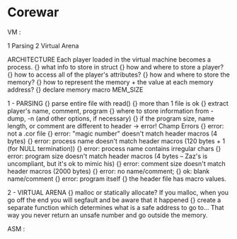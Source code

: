 # Corewar

VM :

1 Parsing
2 Virtual Arena

ARCHITECTURE
Each player loaded in the virtual machine becomes a process.
{} what info to store in struct
{} how and where to store a player?
{} how to access all of the player's attributes?
{} how and where to store the memory?
{} how to represent the memory + the value at each memory address?
{} declare memory macro MEM_SIZE

1 - PARSING
{} parse entire file with read()
{} more than 1 file is ok
{} extract player's name, comment, program
{} where to store information from -dump, -n (and other options, if necessary)
{} if the program size, name length, or comment are different to header -> error! 
    Champ Errors
{} error: not a .cor file
{} error: "magic number" doesn't match header macros (4 bytes)
{} error: process name doesn't match header macros (120 bytes + 1 (for NULL termination))
{} error: process name contains irregular chars
{} error: program size doesn't match header macros (4 bytes – Zaz's is uncompliant, but it's ok to mimic his)
{} error: comment size doesn't match header macros (2000 bytes)
{} error: no name/comment; {} ok: blank name/comment
{} error: program itself
{} the header file has macro values. 

2 - VIRTUAL ARENA
{} malloc or statically allocate?
   If you malloc, when you go off the end you will segfault and be aware that it happened
{} create a separate function which determines what is a safe address to go to...
   That way you never return an unsafe number and go outside the memory.


ASM :

